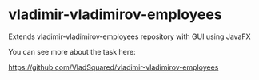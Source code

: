# vladimir-vladimirov-employees

Extends vladimir-vladimirov-employees repository with GUI using JavaFX

You can see more about the task here:

https://github.com/VladSquared/vladimir-vladimirov-employees
